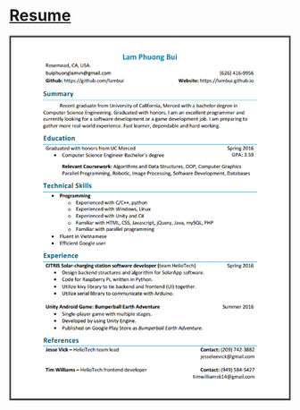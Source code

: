 # [Resume](https://drive.google.com/open?id=0B15xveLT99SBTldJWlhVNTUxODA)
![resumeImage](https://github.com/lambui/Resume/blob/master/resumeImage.png)
